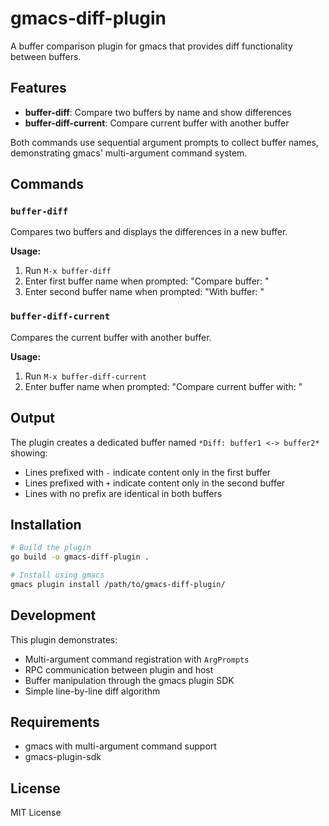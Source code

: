 # gmacs-diff-plugin

A buffer comparison plugin for gmacs that provides diff functionality between buffers.

## Features

- **buffer-diff**: Compare two buffers by name and show differences
- **buffer-diff-current**: Compare current buffer with another buffer

Both commands use sequential argument prompts to collect buffer names, demonstrating gmacs' multi-argument command system.

## Commands

### `buffer-diff`
Compares two buffers and displays the differences in a new buffer.

**Usage:** 
1. Run `M-x buffer-diff`
2. Enter first buffer name when prompted: "Compare buffer: "
3. Enter second buffer name when prompted: "With buffer: "

### `buffer-diff-current`
Compares the current buffer with another buffer.

**Usage:**
1. Run `M-x buffer-diff-current`
2. Enter buffer name when prompted: "Compare current buffer with: "

## Output

The plugin creates a dedicated buffer named `*Diff: buffer1 <-> buffer2*` showing:
- Lines prefixed with `-` indicate content only in the first buffer
- Lines prefixed with `+` indicate content only in the second buffer  
- Lines with no prefix are identical in both buffers

## Installation

```bash
# Build the plugin
go build -o gmacs-diff-plugin .

# Install using gmacs
gmacs plugin install /path/to/gmacs-diff-plugin/
```

## Development

This plugin demonstrates:
- Multi-argument command registration with `ArgPrompts`
- RPC communication between plugin and host
- Buffer manipulation through the gmacs plugin SDK
- Simple line-by-line diff algorithm

## Requirements

- gmacs with multi-argument command support
- gmacs-plugin-sdk

## License

MIT License